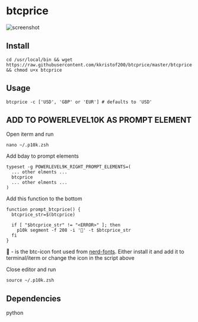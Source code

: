 # btcprice

![screenshot](https://i.imgur.com/3jPwKR7.png)

## Install
~~~~shell
cd /usr/local/bin && wget https://raw.githubusercontent.com/kkristof200/btcprice/master/btcprice && chmod u+x btcprice
~~~~

## Usage
~~~~shell
btcprice -c ['USD', 'GBP' or 'EUR'] # defaults to 'USD'
~~~~

## ADD TO POWERLEVEL10K AS PROMPT ELEMENT
Open iterm and run
~~~~shell
nano ~/.p10k.zsh
~~~~

Add bday to prompt elements
~~~~shell
typeset -g POWERLEVEL9K_RIGHT_PROMPT_ELEMENTS=(
  ... other elments ...
  btcprice
  ... other elments ...
)
~~~~

Add this function to the bottom
~~~~shell
function prompt_btcprice() {
  btcprice_str=$(btcprice)

  if [ "$btcprice_str" != "<ERROR>" ]; then
    p10k segment -f 208 -i '' -t $btcprice_str
  fi
}
~~~~
 - is the btc-icon font used from [nerd-fonts](https://github.com/ryanoasis/nerd-fonts). Either install it and add it to terminal/iterm or change the icon in the script above

Close editor and run
~~~~shell
source ~/.p10k.zsh
~~~~

## Dependencies
python
